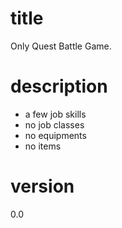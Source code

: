 # title

Only Quest Battle Game.

# description

- a few job skills
- no job classes
- no equipments
- no items

# version
0.0